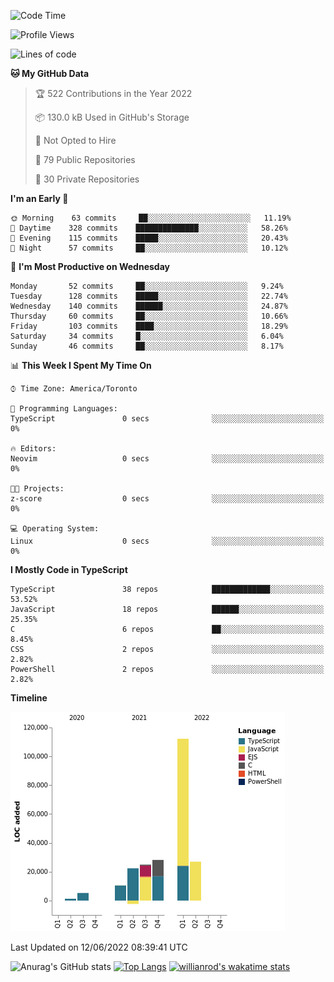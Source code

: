 <!--START_SECTION:waka-->
![Code Time](http://img.shields.io/badge/Code%20Time-235%20hrs%2040%20mins-blue)

![Profile Views](http://img.shields.io/badge/Profile%20Views-1-blue)

![Lines of code](https://img.shields.io/badge/From%20Hello%20World%20I%27ve%20Written-229%20Thousand%20lines%20of%20code-blue)

**🐱 My GitHub Data** 

> 🏆 522 Contributions in the Year 2022
 > 
> 📦 130.0 kB Used in GitHub's Storage 
 > 
> 🚫 Not Opted to Hire
 > 
> 📜 79 Public Repositories 
 > 
> 🔑 30 Private Repositories  
 > 
**I'm an Early 🐤** 

```text
🌞 Morning    63 commits     ██░░░░░░░░░░░░░░░░░░░░░░░   11.19% 
🌆 Daytime    328 commits    ██████████████░░░░░░░░░░░   58.26% 
🌃 Evening    115 commits    █████░░░░░░░░░░░░░░░░░░░░   20.43% 
🌙 Night      57 commits     ██░░░░░░░░░░░░░░░░░░░░░░░   10.12%

```
📅 **I'm Most Productive on Wednesday** 

```text
Monday       52 commits     ██░░░░░░░░░░░░░░░░░░░░░░░   9.24% 
Tuesday      128 commits    █████░░░░░░░░░░░░░░░░░░░░   22.74% 
Wednesday    140 commits    ██████░░░░░░░░░░░░░░░░░░░   24.87% 
Thursday     60 commits     ██░░░░░░░░░░░░░░░░░░░░░░░   10.66% 
Friday       103 commits    ████░░░░░░░░░░░░░░░░░░░░░   18.29% 
Saturday     34 commits     █░░░░░░░░░░░░░░░░░░░░░░░░   6.04% 
Sunday       46 commits     ██░░░░░░░░░░░░░░░░░░░░░░░   8.17%

```


📊 **This Week I Spent My Time On** 

```text
⌚︎ Time Zone: America/Toronto

💬 Programming Languages: 
TypeScript               0 secs              ░░░░░░░░░░░░░░░░░░░░░░░░░   0%

🔥 Editors: 
Neovim                   0 secs              ░░░░░░░░░░░░░░░░░░░░░░░░░   0%

🐱‍💻 Projects: 
z-score                  0 secs              ░░░░░░░░░░░░░░░░░░░░░░░░░   0%

💻 Operating System: 
Linux                    0 secs              ░░░░░░░░░░░░░░░░░░░░░░░░░   0%

```

**I Mostly Code in TypeScript** 

```text
TypeScript               38 repos            █████████████░░░░░░░░░░░░   53.52% 
JavaScript               18 repos            ██████░░░░░░░░░░░░░░░░░░░   25.35% 
C                        6 repos             ██░░░░░░░░░░░░░░░░░░░░░░░   8.45% 
CSS                      2 repos             ░░░░░░░░░░░░░░░░░░░░░░░░░   2.82% 
PowerShell               2 repos             ░░░░░░░░░░░░░░░░░░░░░░░░░   2.82%

```


**Timeline**

![Chart not found](https://raw.githubusercontent.com/wise-introvert/wise-introvert/master/charts/bar_graph.png) 


 Last Updated on 12/06/2022 08:39:41 UTC
<!--END_SECTION:waka-->

![Anurag's GitHub stats](https://github-readme-stats.vercel.app/api?username=wise-introvert&count_private=true&show_icons=true)
[![Top Langs](https://github-readme-stats.vercel.app/api/top-langs/?username=wise-introvert&langs_count=10)](https://github.com/anuraghazra/github-readme-stats)
[![willianrod's wakatime stats](https://github-readme-stats.vercel.app/api/wakatime?username=wiseintrovert)](https://github.com/anuraghazra/github-readme-stats)
